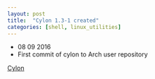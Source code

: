```yaml
---
layout: post
title:  "Cylon 1.3-1 created"
categories: [shell, linux_utilities]
---
```



* 08 09 2016
* First commit of cylon to Arch user repository


[Cylon](https://github.com/gavinlyonsrepo/cylon)
